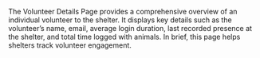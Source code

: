 The Volunteer Details Page provides a comprehensive overview of an individual volunteer to the shelter. It displays key details such as the volunteer’s name, email, average login duration, last recorded presence at the shelter, and total time logged with animals. In brief, this page helps shelters track volunteer engagement.
